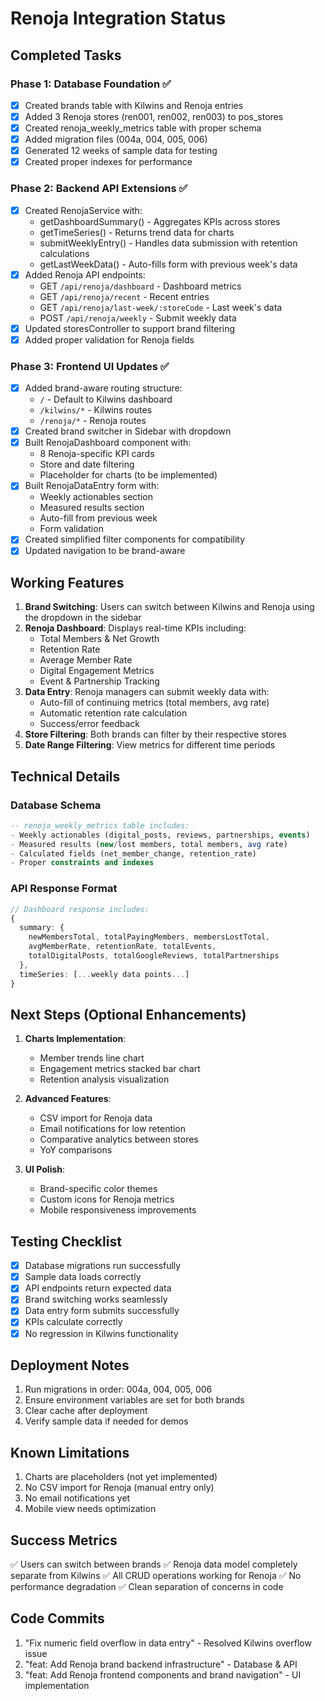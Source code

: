 # Renoja Integration Status

## Completed Tasks

### Phase 1: Database Foundation ✅
- [x] Created brands table with Kilwins and Renoja entries
- [x] Added 3 Renoja stores (ren001, ren002, ren003) to pos_stores
- [x] Created renoja_weekly_metrics table with proper schema
- [x] Added migration files (004a, 004, 005, 006)
- [x] Generated 12 weeks of sample data for testing
- [x] Created proper indexes for performance

### Phase 2: Backend API Extensions ✅
- [x] Created RenojaService with:
  - getDashboardSummary() - Aggregates KPIs across stores
  - getTimeSeries() - Returns trend data for charts
  - submitWeeklyEntry() - Handles data submission with retention calculations
  - getLastWeekData() - Auto-fills form with previous week's data
- [x] Added Renoja API endpoints:
  - GET `/api/renoja/dashboard` - Dashboard metrics
  - GET `/api/renoja/recent` - Recent entries
  - GET `/api/renoja/last-week/:storeCode` - Last week's data
  - POST `/api/renoja/weekly` - Submit weekly data
- [x] Updated storesController to support brand filtering
- [x] Added proper validation for Renoja fields

### Phase 3: Frontend UI Updates ✅
- [x] Added brand-aware routing structure:
  - `/` - Default to Kilwins dashboard
  - `/kilwins/*` - Kilwins routes
  - `/renoja/*` - Renoja routes
- [x] Created brand switcher in Sidebar with dropdown
- [x] Built RenojaDashboard component with:
  - 8 Renoja-specific KPI cards
  - Store and date filtering
  - Placeholder for charts (to be implemented)
- [x] Built RenojaDataEntry form with:
  - Weekly actionables section
  - Measured results section
  - Auto-fill from previous week
  - Form validation
- [x] Created simplified filter components for compatibility
- [x] Updated navigation to be brand-aware

## Working Features

1. **Brand Switching**: Users can switch between Kilwins and Renoja using the dropdown in the sidebar
2. **Renoja Dashboard**: Displays real-time KPIs including:
   - Total Members & Net Growth
   - Retention Rate
   - Average Member Rate
   - Digital Engagement Metrics
   - Event & Partnership Tracking
3. **Data Entry**: Renoja managers can submit weekly data with:
   - Auto-fill of continuing metrics (total members, avg rate)
   - Automatic retention rate calculation
   - Success/error feedback
4. **Store Filtering**: Both brands can filter by their respective stores
5. **Date Range Filtering**: View metrics for different time periods

## Technical Details

### Database Schema
```sql
-- renoja_weekly_metrics table includes:
- Weekly actionables (digital_posts, reviews, partnerships, events)
- Measured results (new/lost members, total members, avg rate)
- Calculated fields (net_member_change, retention_rate)
- Proper constraints and indexes
```

### API Response Format
```typescript
// Dashboard response includes:
{
  summary: {
    newMembersTotal, totalPayingMembers, membersLostTotal,
    avgMemberRate, retentionRate, totalEvents,
    totalDigitalPosts, totalGoogleReviews, totalPartnerships
  },
  timeSeries: [...weekly data points...]
}
```

## Next Steps (Optional Enhancements)

1. **Charts Implementation**:
   - Member trends line chart
   - Engagement metrics stacked bar chart
   - Retention analysis visualization

2. **Advanced Features**:
   - CSV import for Renoja data
   - Email notifications for low retention
   - Comparative analytics between stores
   - YoY comparisons

3. **UI Polish**:
   - Brand-specific color themes
   - Custom icons for Renoja metrics
   - Mobile responsiveness improvements

## Testing Checklist

- [x] Database migrations run successfully
- [x] Sample data loads correctly
- [x] API endpoints return expected data
- [x] Brand switching works seamlessly
- [x] Data entry form submits successfully
- [x] KPIs calculate correctly
- [x] No regression in Kilwins functionality

## Deployment Notes

1. Run migrations in order: 004a, 004, 005, 006
2. Ensure environment variables are set for both brands
3. Clear cache after deployment
4. Verify sample data if needed for demos

## Known Limitations

1. Charts are placeholders (not yet implemented)
2. No CSV import for Renoja (manual entry only)
3. No email notifications yet
4. Mobile view needs optimization

## Success Metrics

✅ Users can switch between brands
✅ Renoja data model completely separate from Kilwins
✅ All CRUD operations working for Renoja
✅ No performance degradation
✅ Clean separation of concerns in code

## Code Commits

1. "Fix numeric field overflow in data entry" - Resolved Kilwins overflow issue
2. "feat: Add Renoja brand backend infrastructure" - Database & API
3. "feat: Add Renoja frontend components and brand navigation" - UI implementation 